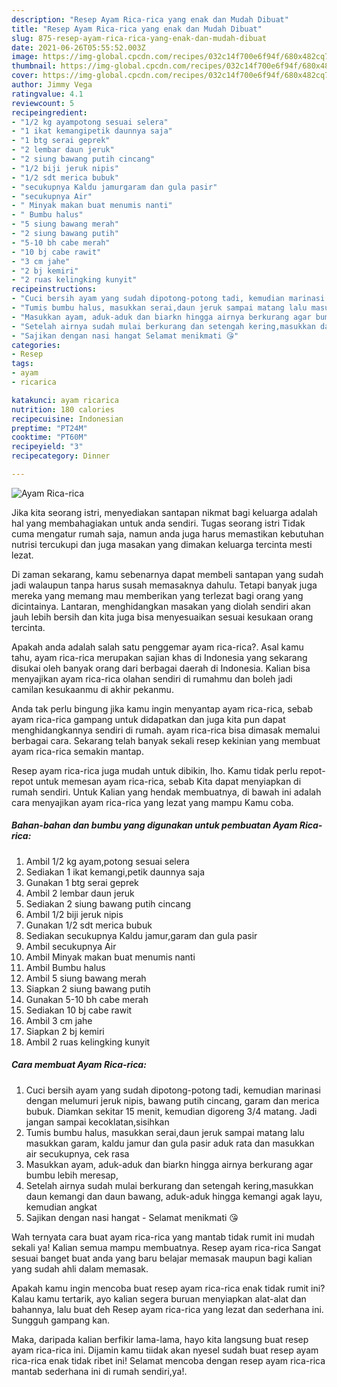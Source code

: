 ```yaml
---
description: "Resep Ayam Rica-rica yang enak dan Mudah Dibuat"
title: "Resep Ayam Rica-rica yang enak dan Mudah Dibuat"
slug: 875-resep-ayam-rica-rica-yang-enak-dan-mudah-dibuat
date: 2021-06-26T05:55:52.003Z
image: https://img-global.cpcdn.com/recipes/032c14f700e6f94f/680x482cq70/ayam-rica-rica-foto-resep-utama.jpg
thumbnail: https://img-global.cpcdn.com/recipes/032c14f700e6f94f/680x482cq70/ayam-rica-rica-foto-resep-utama.jpg
cover: https://img-global.cpcdn.com/recipes/032c14f700e6f94f/680x482cq70/ayam-rica-rica-foto-resep-utama.jpg
author: Jimmy Vega
ratingvalue: 4.1
reviewcount: 5
recipeingredient:
- "1/2 kg ayampotong sesuai selera"
- "1 ikat kemangipetik daunnya saja"
- "1 btg serai geprek"
- "2 lembar daun jeruk"
- "2 siung bawang putih cincang"
- "1/2 biji jeruk nipis"
- "1/2 sdt merica bubuk"
- "secukupnya Kaldu jamurgaram dan gula pasir"
- "secukupnya Air"
- " Minyak makan buat menumis nanti"
- " Bumbu halus"
- "5 siung bawang merah"
- "2 siung bawang putih"
- "5-10 bh cabe merah"
- "10 bj cabe rawit"
- "3 cm jahe"
- "2 bj kemiri"
- "2 ruas kelingking kunyit"
recipeinstructions:
- "Cuci bersih ayam yang sudah dipotong-potong tadi, kemudian marinasi dengan melumuri jeruk nipis, bawang putih cincang, garam dan merica bubuk. Diamkan sekitar 15 menit, kemudian digoreng 3/4 matang. Jadi jangan sampai kecoklatan,sisihkan"
- "Tumis bumbu halus, masukkan serai,daun jeruk sampai matang lalu masukkan garam, kaldu jamur dan gula pasir aduk rata dan masukkan air secukupnya, cek rasa"
- "Masukkan ayam, aduk-aduk dan biarkn hingga airnya berkurang agar bumbu lebih meresap,"
- "Setelah airnya sudah mulai berkurang dan setengah kering,masukkan daun kemangi dan daun bawang, aduk-aduk hingga kemangi agak layu, kemudian angkat"
- "Sajikan dengan nasi hangat Selamat menikmati 😘"
categories:
- Resep
tags:
- ayam
- ricarica

katakunci: ayam ricarica 
nutrition: 180 calories
recipecuisine: Indonesian
preptime: "PT24M"
cooktime: "PT60M"
recipeyield: "3"
recipecategory: Dinner

---
```



![Ayam Rica-rica](https://img-global.cpcdn.com/recipes/032c14f700e6f94f/680x482cq70/ayam-rica-rica-foto-resep-utama.jpg)

Jika kita seorang istri, menyediakan santapan nikmat bagi keluarga adalah hal yang membahagiakan untuk anda sendiri. Tugas seorang istri Tidak cuma mengatur rumah saja, namun anda juga harus memastikan kebutuhan nutrisi tercukupi dan juga masakan yang dimakan keluarga tercinta mesti lezat.

Di zaman  sekarang, kamu sebenarnya dapat membeli santapan yang sudah jadi walaupun tanpa harus susah memasaknya dahulu. Tetapi banyak juga mereka yang memang mau memberikan yang terlezat bagi orang yang dicintainya. Lantaran, menghidangkan masakan yang diolah sendiri akan jauh lebih bersih dan kita juga bisa menyesuaikan sesuai kesukaan orang tercinta. 



Apakah anda adalah salah satu penggemar ayam rica-rica?. Asal kamu tahu, ayam rica-rica merupakan sajian khas di Indonesia yang sekarang disukai oleh banyak orang dari berbagai daerah di Indonesia. Kalian bisa menyajikan ayam rica-rica olahan sendiri di rumahmu dan boleh jadi camilan kesukaanmu di akhir pekanmu.

Anda tak perlu bingung jika kamu ingin menyantap ayam rica-rica, sebab ayam rica-rica gampang untuk didapatkan dan juga kita pun dapat menghidangkannya sendiri di rumah. ayam rica-rica bisa dimasak memalui berbagai cara. Sekarang telah banyak sekali resep kekinian yang membuat ayam rica-rica semakin mantap.

Resep ayam rica-rica juga mudah untuk dibikin, lho. Kamu tidak perlu repot-repot untuk memesan ayam rica-rica, sebab Kita dapat menyiapkan di rumah sendiri. Untuk Kalian yang hendak membuatnya, di bawah ini adalah cara menyajikan ayam rica-rica yang lezat yang mampu Kamu coba.

<!--inarticleads1-->

##### Bahan-bahan dan bumbu yang digunakan untuk pembuatan Ayam Rica-rica:

1. Ambil 1/2 kg ayam,potong sesuai selera
1. Sediakan 1 ikat kemangi,petik daunnya saja
1. Gunakan 1 btg serai geprek
1. Ambil 2 lembar daun jeruk
1. Sediakan 2 siung bawang putih cincang
1. Ambil 1/2 biji jeruk nipis
1. Gunakan 1/2 sdt merica bubuk
1. Sediakan secukupnya Kaldu jamur,garam dan gula pasir
1. Ambil secukupnya Air
1. Ambil  Minyak makan buat menumis nanti
1. Ambil  Bumbu halus
1. Ambil 5 siung bawang merah
1. Siapkan 2 siung bawang putih
1. Gunakan 5-10 bh cabe merah
1. Sediakan 10 bj cabe rawit
1. Ambil 3 cm jahe
1. Siapkan 2 bj kemiri
1. Ambil 2 ruas kelingking kunyit




<!--inarticleads2-->

##### Cara membuat Ayam Rica-rica:

1. Cuci bersih ayam yang sudah dipotong-potong tadi, kemudian marinasi dengan melumuri jeruk nipis, bawang putih cincang, garam dan merica bubuk. Diamkan sekitar 15 menit, kemudian digoreng 3/4 matang. Jadi jangan sampai kecoklatan,sisihkan
1. Tumis bumbu halus, masukkan serai,daun jeruk sampai matang lalu masukkan garam, kaldu jamur dan gula pasir aduk rata dan masukkan air secukupnya, cek rasa
1. Masukkan ayam, aduk-aduk dan biarkn hingga airnya berkurang agar bumbu lebih meresap,
1. Setelah airnya sudah mulai berkurang dan setengah kering,masukkan daun kemangi dan daun bawang, aduk-aduk hingga kemangi agak layu, kemudian angkat
1. Sajikan dengan nasi hangat - Selamat menikmati 😘




Wah ternyata cara buat ayam rica-rica yang mantab tidak rumit ini mudah sekali ya! Kalian semua mampu membuatnya. Resep ayam rica-rica Sangat sesuai banget buat anda yang baru belajar memasak maupun bagi kalian yang sudah ahli dalam memasak.

Apakah kamu ingin mencoba buat resep ayam rica-rica enak tidak rumit ini? Kalau kamu tertarik, ayo kalian segera buruan menyiapkan alat-alat dan bahannya, lalu buat deh Resep ayam rica-rica yang lezat dan sederhana ini. Sungguh gampang kan. 

Maka, daripada kalian berfikir lama-lama, hayo kita langsung buat resep ayam rica-rica ini. Dijamin kamu tiidak akan nyesel sudah buat resep ayam rica-rica enak tidak ribet ini! Selamat mencoba dengan resep ayam rica-rica mantab sederhana ini di rumah sendiri,ya!.

